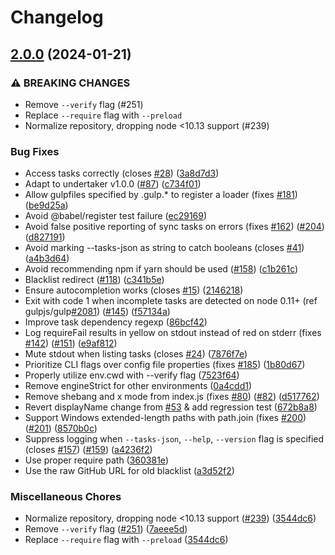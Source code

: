 # Changelog

## [2.0.0](https://www.github.com/sttk/gulp-cli/compare/v1.0.0...v2.0.0) (2024-01-21)


### ⚠ BREAKING CHANGES

* Remove `--verify` flag (#251)
* Replace `--require` flag with `--preload`
* Normalize repository, dropping node <10.13 support (#239)

### Bug Fixes

* Access tasks correctly (closes [#28](https://www.github.com/sttk/gulp-cli/issues/28)) ([3a8d7d3](https://www.github.com/sttk/gulp-cli/commit/3a8d7d30630cd52ef16a11f88f9624626730cc3a))
* Adapt to undertaker v1.0.0 ([#87](https://www.github.com/sttk/gulp-cli/issues/87)) ([c734f01](https://www.github.com/sttk/gulp-cli/commit/c734f016f53bce61c24a58f17642080e45a49ec2))
* Allow gulpfiles specified by .gulp.* to register a loader (fixes [#181](https://www.github.com/sttk/gulp-cli/issues/181)) ([be9d25a](https://www.github.com/sttk/gulp-cli/commit/be9d25a98429e0760973147bec22e5126245a4f4))
* Avoid @babel/register test failure ([ec29169](https://www.github.com/sttk/gulp-cli/commit/ec29169c11c717208a7116b9544775e6a07ac9c8))
* Avoid false positive reporting of sync tasks on errors (fixes [#162](https://www.github.com/sttk/gulp-cli/issues/162)) ([#204](https://www.github.com/sttk/gulp-cli/issues/204)) ([d827191](https://www.github.com/sttk/gulp-cli/commit/d8271910626088ed2958be637c2f26d188653009))
* Avoid marking --tasks-json as string to catch booleans (closes [#41](https://www.github.com/sttk/gulp-cli/issues/41)) ([a4b3d64](https://www.github.com/sttk/gulp-cli/commit/a4b3d64285c267a2dd47fc20bc2347606fa88911))
* Avoid recommending npm if yarn should be used ([#158](https://www.github.com/sttk/gulp-cli/issues/158)) ([c1b261c](https://www.github.com/sttk/gulp-cli/commit/c1b261c80f75c7576f42800e6f6e338cb6277f48))
* Blacklist redirect ([#118](https://www.github.com/sttk/gulp-cli/issues/118)) ([c341b5e](https://www.github.com/sttk/gulp-cli/commit/c341b5eeacfdd1a2534e689743a04371fee0f904))
* Ensure autocompletion works (closes [#15](https://www.github.com/sttk/gulp-cli/issues/15)) ([2146218](https://www.github.com/sttk/gulp-cli/commit/2146218453a0b69fb22e2dd2176936c23d9faa3c))
* Exit with code 1 when incomplete tasks are detected on node 0.11+ (ref gulpjs/gulp[#2081](https://www.github.com/sttk/gulp-cli/issues/2081)) ([#145](https://www.github.com/sttk/gulp-cli/issues/145)) ([f57134a](https://www.github.com/sttk/gulp-cli/commit/f57134a05027eb1367975def220ed2970bad7d16))
* Improve task dependency regexp ([86bcf42](https://www.github.com/sttk/gulp-cli/commit/86bcf4272e4f478c3b11a128e396fe363a48fa66))
* Log requireFail results in yellow on stdout instead of red on stderr (fixes [#142](https://www.github.com/sttk/gulp-cli/issues/142)) ([#151](https://www.github.com/sttk/gulp-cli/issues/151)) ([e9af812](https://www.github.com/sttk/gulp-cli/commit/e9af812a4376c2890e00f50644d3a6529c6e3739))
* Mute stdout when listing tasks (closes [#24](https://www.github.com/sttk/gulp-cli/issues/24)) ([7876f7e](https://www.github.com/sttk/gulp-cli/commit/7876f7e7165d71477de6588417bbe7fef18daae5))
* Prioritize CLI flags over config file properties (fixes [#185](https://www.github.com/sttk/gulp-cli/issues/185)) ([1b80d67](https://www.github.com/sttk/gulp-cli/commit/1b80d67d6c4c7b9c80a8f49cda009187a91ad88e))
* Properly utilize env.cwd with --verify flag ([7523f64](https://www.github.com/sttk/gulp-cli/commit/7523f647397ed5fe6428cf78550b44b3cb5a6ae0))
* Remove engineStrict for other environments ([0a4cdd1](https://www.github.com/sttk/gulp-cli/commit/0a4cdd17acdf90cb24b0efaaa3bae4d6e68397d2))
* Remove shebang and x mode from index.js (fixes [#80](https://www.github.com/sttk/gulp-cli/issues/80)) ([#82](https://www.github.com/sttk/gulp-cli/issues/82)) ([d517762](https://www.github.com/sttk/gulp-cli/commit/d51776208043c949672fbee72dfb2765350afff3))
* Revert displayName change from [#53](https://www.github.com/sttk/gulp-cli/issues/53) & add regression test ([672b8a8](https://www.github.com/sttk/gulp-cli/commit/672b8a885c502e0dcb5110ce0a50752ba1bc0d68))
* Support Windows extended-length paths with path.join (fixes [#200](https://www.github.com/sttk/gulp-cli/issues/200)) ([#201](https://www.github.com/sttk/gulp-cli/issues/201)) ([8570b0c](https://www.github.com/sttk/gulp-cli/commit/8570b0c04b4cc478f88552583a7aaf7d89043862))
* Suppress logging when `--tasks-json`, `--help`, `--version` flag is specified (closes [#157](https://www.github.com/sttk/gulp-cli/issues/157)) ([#159](https://www.github.com/sttk/gulp-cli/issues/159)) ([a4236f2](https://www.github.com/sttk/gulp-cli/commit/a4236f2206c9d0313a83b24f673bf8bc80dc2447))
* Use proper require path ([360381e](https://www.github.com/sttk/gulp-cli/commit/360381ee3a03a2c0eccd60fae61d841c679d4e28))
* Use the raw GitHub URL for old blacklist ([a3d52f2](https://www.github.com/sttk/gulp-cli/commit/a3d52f2a16700838a539aab75a4a9e7f2a3dc6ce))


### Miscellaneous Chores

* Normalize repository, dropping node <10.13 support ([#239](https://www.github.com/sttk/gulp-cli/issues/239)) ([3544dc6](https://www.github.com/sttk/gulp-cli/commit/3544dc65138c6409758c28e083ea1d93640246d8))
* Remove `--verify` flag ([#251](https://www.github.com/sttk/gulp-cli/issues/251)) ([7aeee5d](https://www.github.com/sttk/gulp-cli/commit/7aeee5d82e09099696f44fae25d315ef31c14030))
* Replace `--require` flag with `--preload` ([3544dc6](https://www.github.com/sttk/gulp-cli/commit/3544dc65138c6409758c28e083ea1d93640246d8))
